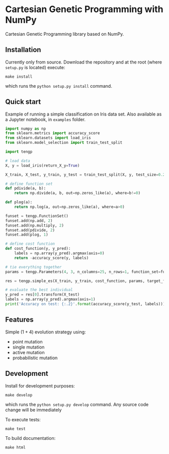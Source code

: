 # Cartesian Genetic Programming with NumPy

Cartesian Genetic Programming library based on NumPy.


## Installation

Currently only from source. Download the repository and at the root (where `setup.py` is located) execute:
```
make install

```
which runs the `python setup.py install` command.



## Quick start

Example of running a simple classification on Iris data set. Also available as a Jupyter notebook, in `examples` folder.

```python
import numpy as np
from sklearn.metrics import accuracy_score
from sklearn.datasets import load_iris
from sklearn.model_selection import train_test_split

import tengp

# load data
X, y = load_iris(return_X_y=True)

X_train, X_test, y_train, y_test = train_test_split(X, y, test_size=0.2, random_state=42)

# define function set
def pdivide(a, b):
    return np.divide(a, b, out=np.zeros_like(a), where=b!=0)

def plog(a):
    return np.log(a, out=np.zeros_like(a), where=a>0)

funset = tengp.FunctionSet()
funset.add(np.add, 2)
funset.add(np.multiply, 2)
funset.add(pdivide, 2)
funset.add(plog, 1)

# define cost function
def cost_function(y, y_pred):
    labels = np.array(y_pred).argmax(axis=0)
    return -accuracy_score(y, labels)

# tie everything together
params = tengp.Parameters(4, 3, n_columns=25, n_rows=1, function_set=funset, use_tensorflow=False)

res = tengp.simple_es(X_train, y_train, cost_function, params, target_fitness=-1, random_state=42)

# evaluate the best individual
y_pred = res[0].transform(X_test)
labels = np.array(y_pred).argmax(axis=1)
print('Accuracy on test: {:.2}'.format(accuracy_score(y_test, labels)))
```
## Features

Simple $(1+4)$ evolution strategy using:
  - point mutation
  - single mutation
  - active mutation
  - probabilistic mutation

## Development
Install for development purposes:
```
make develop
```
which runs the `python setup.py develop` command. Any source code change will be immediately

To execute tests:
```
make test
```

To build documentation:
```
make html
```
